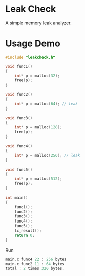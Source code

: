 # Leak Check
A simple memory leak analyzer.

# Usage Demo
```C
#include "leakcheck.h"

void func1()
{
	int* p = malloc(32);
	free(p);
}

void func2()
{
	int* p = malloc(64); // leak
}

void func3()
{
	int* p = malloc(128);
	free(p);
}

void func4()
{
	int* p = malloc(256); // leak
}

void func5()
{
	int* p = malloc(512);
	free(p);
}

int main()
{
	func1();
	func2();
	func3();
	func4();
	func5();
	lc_result();
	return 0;
}
```

Run
```C
main.c func4 22 : 256 bytes
main.c func2 11 : 64 bytes
total : 2 times 320 bytes.
```
